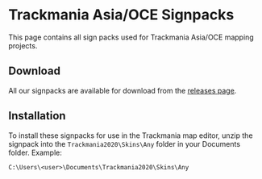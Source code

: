 # Trackmania Asia/OCE Signpacks

This page contains all sign packs used for Trackmania Asia/OCE mapping projects.

## Download

All our signpacks are available for download from the [releases page](releases).

## Installation

To install these signpacks for use in the Trackmania map editor, unzip the signpack into the `Trackmania2020\Skins\Any` folder in your Documents folder. Example:

```
C:\Users\<user>\Documents\Trackmania2020\Skins\Any
```
